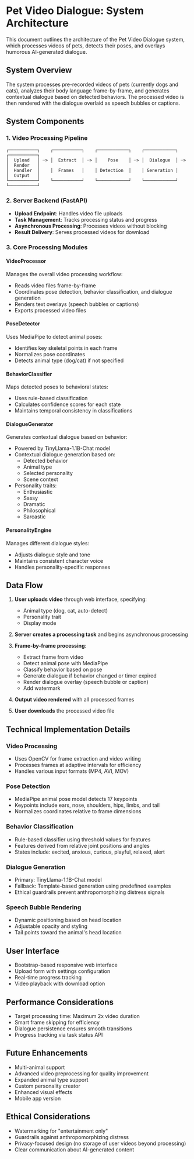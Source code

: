 # Pet Video Dialogue: System Architecture

This document outlines the architecture of the Pet Video Dialogue system, which processes videos of pets, detects their poses, and overlays humorous AI-generated dialogue.

## System Overview

The system processes pre-recorded videos of pets (currently dogs and cats), analyzes their body language frame-by-frame, and generates contextual dialogue based on detected behaviors. The processed video is then rendered with the dialogue overlaid as speech bubbles or captions.

## System Components

### 1. Video Processing Pipeline

```
┌───────────┐    ┌───────────┐    ┌────────────┐    ┌────────────┐    ┌───────────┐
│  Upload   │ ─> │  Extract  │ ─> │    Pose    │ ─> │  Dialogue  │ ─> │  Render   │
│  Handler  │    │  Frames   │    │ Detection  │    │ Generation │    │  Output   │
└───────────┘    └───────────┘    └────────────┘    └────────────┘    └───────────┘
```

### 2. Server Backend (FastAPI)

- **Upload Endpoint**: Handles video file uploads
- **Task Management**: Tracks processing status and progress
- **Asynchronous Processing**: Processes videos without blocking
- **Result Delivery**: Serves processed videos for download

### 3. Core Processing Modules

#### VideoProcessor

Manages the overall video processing workflow:
- Reads video files frame-by-frame
- Coordinates pose detection, behavior classification, and dialogue generation
- Renders text overlays (speech bubbles or captions)
- Exports processed video files

#### PoseDetector

Uses MediaPipe to detect animal poses:
- Identifies key skeletal points in each frame
- Normalizes pose coordinates
- Detects animal type (dog/cat) if not specified

#### BehaviorClassifier

Maps detected poses to behavioral states:
- Uses rule-based classification
- Calculates confidence scores for each state
- Maintains temporal consistency in classifications

#### DialogueGenerator

Generates contextual dialogue based on behavior:
- Powered by TinyLlama-1.1B-Chat model
- Contextual dialogue generation based on:
  - Detected behavior
  - Animal type
  - Selected personality
  - Scene context
- Personality traits:
  - Enthusiastic
  - Sassy
  - Dramatic
  - Philosophical
  - Sarcastic

#### PersonalityEngine

Manages different dialogue styles:
- Adjusts dialogue style and tone
- Maintains consistent character voice
- Handles personality-specific responses

## Data Flow

1. **User uploads video** through web interface, specifying:
   - Animal type (dog, cat, auto-detect)
   - Personality trait
   - Display mode

2. **Server creates a processing task** and begins asynchronous processing

3. **Frame-by-frame processing**:
   - Extract frame from video
   - Detect animal pose with MediaPipe
   - Classify behavior based on pose
   - Generate dialogue if behavior changed or timer expired
   - Render dialogue overlay (speech bubble or caption)
   - Add watermark

4. **Output video rendered** with all processed frames

5. **User downloads** the processed video file

## Technical Implementation Details

### Video Processing

- Uses OpenCV for frame extraction and video writing
- Processes frames at adaptive intervals for efficiency
- Handles various input formats (MP4, AVI, MOV)

### Pose Detection

- MediaPipe animal pose model detects 17 keypoints
- Keypoints include ears, nose, shoulders, hips, limbs, and tail
- Normalizes coordinates relative to frame dimensions

### Behavior Classification

- Rule-based classifier using threshold values for features
- Features derived from relative joint positions and angles
- States include: excited, anxious, curious, playful, relaxed, alert

### Dialogue Generation

- Primary: TinyLlama-1.1B-Chat model
- Fallback: Template-based generation using predefined examples
- Ethical guardrails prevent anthropomorphizing distress signals

### Speech Bubble Rendering

- Dynamic positioning based on head location
- Adjustable opacity and styling
- Tail points toward the animal's head location

## User Interface

- Bootstrap-based responsive web interface
- Upload form with settings configuration
- Real-time progress tracking
- Video playback with download option

## Performance Considerations

- Target processing time: Maximum 2x video duration
- Smart frame skipping for efficiency
- Dialogue persistence ensures smooth transitions
- Progress tracking via task status API

## Future Enhancements

- Multi-animal support
- Advanced video preprocessing for quality improvement
- Expanded animal type support
- Custom personality creator
- Enhanced visual effects
- Mobile app version

## Ethical Considerations

- Watermarking for "entertainment only"
- Guardrails against anthropomorphizing distress
- Privacy-focused design (no storage of user videos beyond processing)
- Clear communication about AI-generated content 